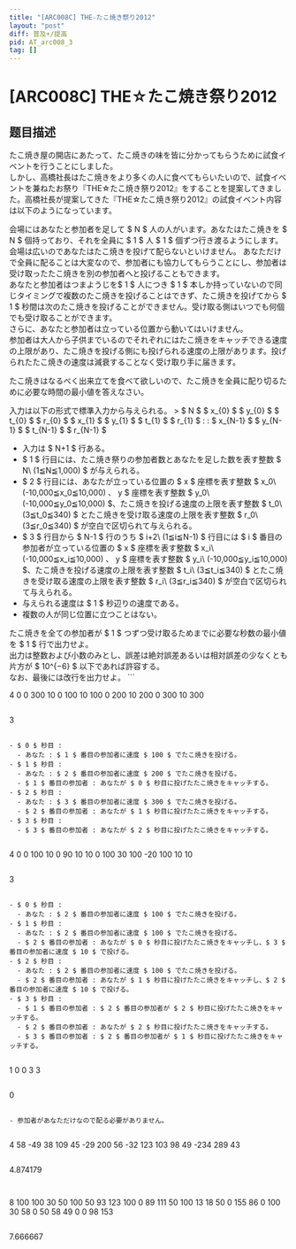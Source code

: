 ```yaml
---
title: "[ARC008C] THE☆たこ焼き祭り2012"
layout: "post"
diff: 普及+/提高
pid: AT_arc008_3
tag: []
---
```


# [ARC008C] THE☆たこ焼き祭り2012

## 题目描述

[problemUrl]: https://atcoder.jp/contests/arc008/tasks/arc008_3

 たこ焼き屋の開店にあたって、たこ焼きの味を皆に分かってもらうために試食イベントを行うことにしました。  
 しかし、高橋社長はたこ焼きをより多くの人に食べてもらいたいので、試食イベントを兼ねたお祭り『THE☆たこ焼き祭り2012』をすることを提案してきました。高橋社長が提案してきた『THE☆たこ焼き祭り2012』の試食イベント内容は以下のようになっています。

 会場にはあなたと参加者を足して $ N $ 人の人がいます。あなたはたこ焼きを $ N $ 個持っており、それを全員に $ 1 $ 人 $ 1 $ 個ずつ行き渡るようにします。  
 会場は広いのであなたはたこ焼きを投げて配らないといけません。 あなただけで全員に配ることは大変なので、参加者にも協力してもらうことにし、参加者は受け取ったたこ焼きを別の参加者へと投げることもできます。  
 あなたと参加者はつまようじを$ 1 $ 人につき $ 1 $ 本しか持っていないので同じタイミングで複数のたこ焼きを投げることはできず、たこ焼きを投げてから $ 1 $ 秒間は次のたこ焼きを投げることができません。受け取る側はいつでも何個でも受け取ることができます。  
 さらに、あなたと参加者は立っている位置から動いてはいけません。  
 参加者は大人から子供までいるのでそれぞれにはたこ焼きをキャッチできる速度の上限があり、たこ焼きを投げる側にも投げられる速度の上限があります。投げられたたこ焼きの速度は減衰することなく受け取り手に届きます。

 たこ焼きはなるべく出来立てを食べて欲しいので、たこ焼きを全員に配り切るために必要な時間の最小値を答えなさい。

 入力は以下の形式で標準入力から与えられる。 > $ N $ $ x_{0} $ $ y_{0} $ $ t_{0} $ $ r_{0} $ $ x_{1} $ $ y_{1} $ $ t_{1} $ $ r_{1} $ : : $ x_{N-1} $ $ y_{N-1} $ $ t_{N-1} $ $ r_{N-1} $

- 入力は $ N+1 $ 行ある。
- $ 1 $ 行目には、たこ焼き祭りの参加者数とあなたを足した数を表す整数 $ N\ (1≦N≦1,000) $ が与えられる。
- $ 2 $ 行目には、あなたが立っている位置の $ x $ 座標を表す整数 $ x_0\ (-10,000≦x_0≦10,000) $、$ y $ 座標を表す整数 $ y_0\ (-10,000≦y_0≦10,000) $、たこ焼きを投げる速度の上限を表す整数 $ t_0\ (3≦t_0≦340) $ とたこ焼きを受け取る速度の上限を表す整数 $ r_0\ (3≦r_0≦340) $ が空白で区切られて与えられる。
- $ 3 $ 行目から $ N-1 $ 行のうち $ i+2\ (1≦i≦N-1) $ 行目には $ i $ 番目の参加者が立っている位置の $ x $ 座標を表す整数 $ x_i\ (-10,000≦x_i≦10,000) $、$ y $ 座標を表す整数 $ y_i\ (-10,000≦y_i≦10,000) $、たこ焼きを投げる速度の上限を表す整数 $ t_i\ (3≦t_i≦340) $ とたこ焼きを受け取る速度の上限を表す整数 $ r_i\ (3≦r_i≦340) $ が空白で区切られて与えられる。
- 与えられる速度は $ 1 $ 秒辺りの速度である。
- 複数の人が同じ位置に立つことはない。
 
 たこ焼きを全ての参加者が $ 1 $ つずつ受け取るためまでに必要な秒数の最小値を $ 1 $ 行で出力せよ。  
 出力は整数および小数のみとし、誤差は絶対誤差あるいは相対誤差の少なくとも片方が $ 10^{−6} $ 以下であれば許容する。  
 なお、最後には改行を出力せよ。 ```

4
0 0 300 10
0 100 10 100
0 200 10 200
0 300 10 300
```

 ```

3
```

- $ 0 $ 秒目 : 
  - あなた : $ 1 $ 番目の参加者に速度 $ 100 $ でたこ焼きを投げる。
- $ 1 $ 秒目 : 
  - あなた : $ 2 $ 番目の参加者に速度 $ 200 $ でたこ焼きを投げる。
  - $ 1 $ 番目の参加者 : あなたが $ 0 $ 秒目に投げたたこ焼きをキャッチする。
- $ 2 $ 秒目 : 
  - あなた : $ 3 $ 番目の参加者に速度 $ 300 $ でたこ焼きを投げる。
  - $ 2 $ 番目の参加者 : あなたが $ 1 $ 秒目に投げたたこ焼きをキャッチする。
- $ 3 $ 秒目 : 
  - $ 3 $ 番目の参加者 : あなたが $ 2 $ 秒目に投げたたこ焼きをキャッチする。
 
```

4
0 0 100 10
0 90 10 10
0 100 30 100
-20 100 10 10
```

 ```

3
```

- $ 0 $ 秒目 : 
  - あなた : $ 2 $ 番目の参加者に速度 $ 100 $ でたこ焼きを投げる。
- $ 1 $ 秒目 : 
  - あなた : $ 2 $ 番目の参加者に速度 $ 100 $ でたこ焼きを投げる。
  - $ 2 $ 番目の参加者 : あなたが $ 0 $ 秒目に投げたたこ焼きをキャッチし、$ 3 $ 番目の参加者に速度 $ 10 $ で投げる。
- $ 2 $ 秒目 : 
  - あなた : $ 2 $ 番目の参加者に速度 $ 100 $ でたこ焼きを投げる。
  - $ 2 $ 番目の参加者 : あなたが $ 1 $ 秒目に投げたたこ焼きをキャッチし、$ 2 $ 番目の参加者に速度 $ 10 $ で投げる。
- $ 3 $ 秒目 : 
  - $ 1 $ 番目の参加者 : $ 2 $ 番目の参加者が $ 2 $ 秒目に投げたたこ焼きをキャッチする。
  - $ 2 $ 番目の参加者 : あなたが $ 2 $ 秒目に投げたたこ焼きをキャッチする。
  - $ 3 $ 番目の参加者 : $ 2 $ 番目の参加者が $ 1 $ 秒目に投げたたこ焼きをキャッチする。
 
```

1
0 0 3 3
```

 ```

0
```

- 参加者があなただけなので配る必要がありません。
 
```

4
58 -49 38 109
45 -29 200 56
-32 123 103 98
49 -234 289 43
```

 ```

4.874179
```


```

8
100 100 30 50
100 50 93 123
100 0 89 111
50 100 13 18
50 0 155 86
0 100 30 58
0 50 58 49
0 0 98 153
```

 ```

7.666667
```

